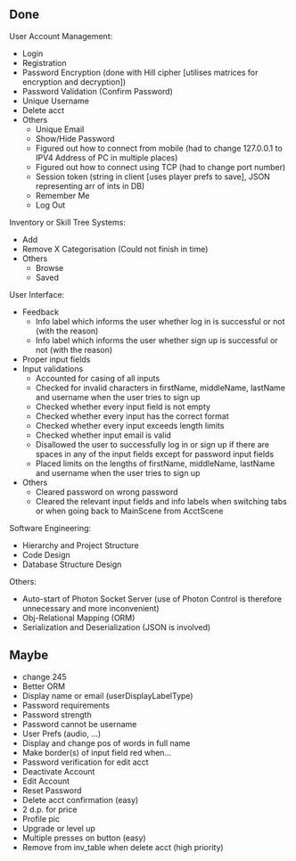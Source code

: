 ## Done

User Account Management:
- Login
- Registration
- Password Encryption (done with Hill cipher [utilises matrices for encryption and decryption])
- Password Validation (Confirm Password)
- Unique Username
- Delete acct
- Others
	- Unique Email
	- Show/Hide Password
	- Figured out how to connect from mobile (had to change 127.0.0.1 to IPV4 Address of PC in multiple places)
	- Figured out how to connect using TCP (had to change port number)
	- Session token (string in client [uses player prefs to save], JSON representing arr of ints in DB)
	- Remember Me
	- Log Out

Inventory or Skill Tree Systems:
- Add
- Remove
X Categorisation (Could not finish in time)
- Others
	- Browse
	- Saved

User Interface:
- Feedback
	- Info label which informs the user whether log in is successful or not (with the reason)
	- Info label which informs the user whether sign up is successful or not (with the reason)
- Proper input fields
- Input validations
	- Accounted for casing of all inputs
	- Checked for invalid characters in firstName, middleName, lastName and username when the user tries to sign up
	- Checked whether every input field is not empty
	- Checked whether every input has the correct format
	- Checked whether every input exceeds length limits
	- Checked whether input email is valid
	- Disallowed the user to successfully log in or sign up if there are spaces in any of the input fields except for password input fields
	- Placed limits on the lengths of firstName, middleName, lastName and username when the user tries to sign up
- Others
	- Cleared password on wrong password
	- Cleared the relevant input fields and info labels when switching tabs or when going back to MainScene from AcctScene

Software Engineering:
- Hierarchy and Project Structure
- Code Design
- Database Structure Design

Others:
- Auto-start of Photon Socket Server (use of Photon Control is therefore unnecessary and more inconvenient)
- Obj-Relational Mapping (ORM)
- Serialization and Deserialization (JSON is involved)

## Maybe

- change 245
- Better ORM
- Display name or email (userDisplayLabelType)
- Password requirements
- Password strength
- Password cannot be username
- User Prefs (audio, ...)
- Display and change pos of words in full name
- Make border(s) of input field red when...
- Password verification for edit acct
- Deactivate Account
- Edit Account
- Reset Password
- Delete acct confirmation (easy)
- 2 d.p. for price
- Profile pic
- Upgrade or level up
- Multiple presses on button (easy)
- Remove from inv_table when delete acct (high priority)